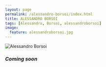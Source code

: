 ```yaml
---
layout: page
permalink: /alessandro-borsoi/index.html
title: ALESSANDRO BORSOI
tags: [Alessandro, Borsoi, alessandroborsoi]
image:
  feature: alessandroborsoi.jpg
---
```


  <img src="{{ site.url }}/images/alessandroborsoi.jpg" alt="Alessandro Borsoi">


### *Coming soon* ###